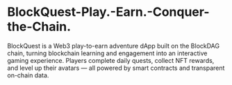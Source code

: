 # BlockQuest-Play.-Earn.-Conquer-the-Chain.
BlockQuest is a Web3 play-to-earn adventure dApp built on the BlockDAG chain, turning blockchain learning and engagement into an interactive gaming experience. Players complete daily quests, collect NFT rewards, and level up their avatars — all powered by smart contracts and transparent on-chain data.
